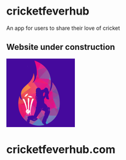 # cricketfeverhub

An app for users to share their love of cricket

## Website under construction

![Cricket Fever Hub](./public/apple-touch-icon.png)
# cricketfeverhub.com
